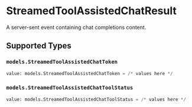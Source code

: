 # StreamedToolAssistedChatResult

A server-sent event containing chat completions content.


## Supported Types

### `models.StreamedToolAssistedChatToken`

```python
value: models.StreamedToolAssistedChatToken = /* values here */
```

### `models.StreamedToolAssistedChatToolStatus`

```python
value: models.StreamedToolAssistedChatToolStatus = /* values here */
```

